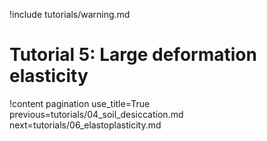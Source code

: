 !include tutorials/warning.md

# Tutorial 5: Large deformation elasticity

!content pagination use_title=True
                    previous=tutorials/04_soil_desiccation.md
                    next=tutorials/06_elastoplasticity.md

